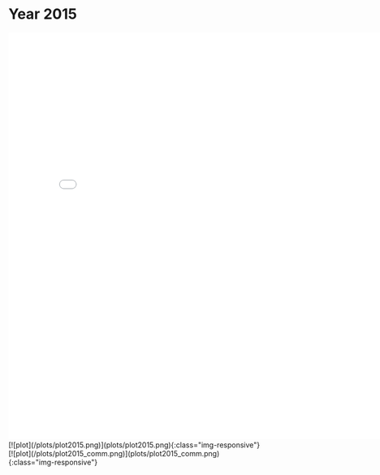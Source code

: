 # Year 2015
<embed type="text/html" src="plots/plot2015_750.html" width="800" height="800">
<div class="flourish-embed flourish-network" data-src="visualisation/8150019"><script src="https://public.flourish.studio/resources/embed.js"></script></div>
[![plot](/plots/plot2015.png)](plots/plot2015.png){:class="img-responsive"}
[![plot](/plots/plot2015_comm.png)](plots/plot2015_comm.png){:class="img-responsive"}
